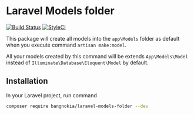 # Laravel Models folder

[![Build Status](https://travis-ci.org/bangnokia/laravel-models-folder.svg?branch=master)](https://travis-ci.org/bangnokia/laravel-models-folder) [![StyleCI](https://github.styleci.io/repos/185553210/shield?branch=master)](https://github.styleci.io/repos/185553210)

This package will create all models into the `app\Models` folder as default when you execute command `artisan make:model`.

All your models created by this command will be extends `App\Models\Model` instead of `Illuminate\Database\Eloquent\Model` by default.


## Installation

In your Laravel project, run command 
```bash
composer require bangnokia/laravel-models-folder --dev
```
